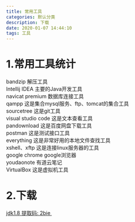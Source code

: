 ```yaml
---
title: 常用工具
categories: 默认分类
description: 下载
date: 2020-01-07 14:44:10
tags: 工具
---
```

# 1.常用工具统计
bandzip 解压工具   
Intellij IDEA 主要的Java开发工具   
navicat premium 数据库连接工具   
qampp 这是集合mysql服务、ftp、tomcat的集合工具   
sourcetree 这是git工具   
visual studio code 这是文本查看工具   
pandownload 这是百度网盘下载工具   
postman 这是测试接口工具   
everything 这是非常好用的本地文件查找工具  
xshell、xftp 这是连接linux服务器的工具  
google chrome google浏览器  
youdaonote 有道云笔记  
VirtualBox 这是虚拟机工具
# 2.下载

[jdk1.8 提取码: 2bie ]( https://pan.baidu.com/s/18bDY716wC247RPJpSK2QMg)